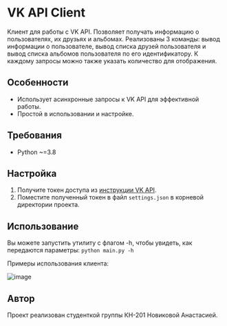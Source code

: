 VK API Client
=============
Kлиент для работы с VK API. Позволяет получать информацию о пользователях, их друзьях и альбомах. Реализованы 3 команды: вывод информации о пользователе, вывод списка друзей пользователя и вывод списка альбомов пользователя по его идентификатору. К каждому запросы можно также указать количество для отображения.

Особенности
-----------

*   Использует асинхронные запросы к VK API для эффективной работы.
*   Простой в использовании и настройке.

Требования
----------

*   Python ~=3.8

Настройка
---------

1.  Получите токен доступа из [инструкции VK API](https://dev.vk.com/api/access-token/getting-started).
2.  Поместите полученный токен в файл `settings.json` в корневой директории проекта.

Использование
-------------
Вы можете запустить утилиту с флагом -h, чтобы увидеть, как передаются параметры:
`python main.py -h`

Примеры использования клиента:

![image](https://github.com/Ananastyyy/VK-Api/assets/91197697/48cfff7b-d28a-48ee-bb0e-9d93ec809e89)

Автор
-------------
Проект реализован студенткой группы КН-201 Новиковой Анастасией.
